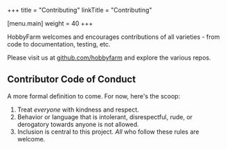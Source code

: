 +++
title = "Contributing"
linkTitle = "Contributing"

[menu.main]
weight = 40
+++

HobbyFarm welcomes and encourages contributions of all varieties - from code to documentation, testing, etc.

Please visit us at [github.com/hobbyfarm](https://github.com/hobbyfarm) and explore the various repos.

## Contributor Code of Conduct

A more formal definition to come. For now, here's the scoop:

1. Treat _everyone_ with kindness and respect. 
2. Behavior or language that is intolerant, disrespectful, rude, or derogatory towards anyone is not allowed.
3. Inclusion is central to this project. _All_ who follow these rules are welcome.